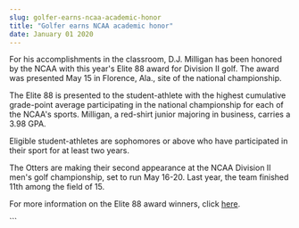 ```yaml
---
slug: golfer-earns-ncaa-academic-honor
title: "Golfer earns NCAA academic honor"
date: January 01 2020
---
```


 
<p>
  For his accomplishments in the classroom, D.J. Milligan has been honored by
  the NCAA with this year's Elite 88 award for Division II golf. The award was
  presented May 15 in Florence, Ala., site of the national championship.
</p>
<p>
  The Elite 88 is presented to the student-athlete with the highest cumulative
  grade-point average participating in the national championship for each of the
  NCAA's sports. Milligan, a red-shirt junior majoring in business, carries a
  3.98 GPA.
</p>
<p>
  Eligible student-athletes are sophomores or above who have participated in
  their sport for at least two years.
</p>
<p>
  The Otters are making their second appearance at the NCAA Division II men's
  golf championship, set to run May 16-20. Last year, the team finished 11th
  among the field of 15.
</p>
<p>
  For more information on the Elite 88 award winners, click
  <a href="https://www.ncaa.com/elite88">here</a>.
</p>
```
